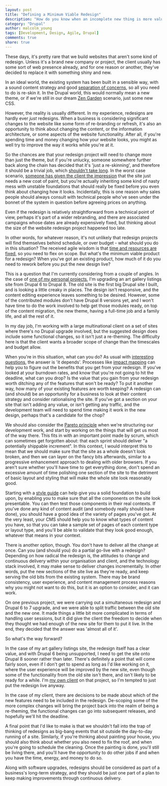 ```yaml
---
layout: post
title: "Defining a Minimum Viable Redesign"
description: "How do you know when an incomplete new thing is more valuable than a complete old thing?"
category: "Drupal"
author: malcolm_young
tags: [Development, Design, Agile, Drupal]
comments: true
share: true
---
```


These days, it's pretty rare that we build websites that aren't some kind of redesign. Unless it's a brand new company or project, the client usually has some sort of web presence already, and for one reason or another, they've decided to replace it with something shiny and new.

In an ideal world, the existing system has been built in a sensible way, with a sound content strategy and good [separation of concerns][separation of concerns], so all you need to do is re-skin it. In the Drupal world, this would normally mean a new theme, or if we're still in our dream [Zen Garden][zen] scenario, just some new CSS.

However, the reality is usually different. In my experience, redesigns are hardly ever _just_ redesigns. When a business is considering significant changes to the website like some form of re-branding or refresh, it's also an opportunity to think about changing the content, or the information architecture, or some aspects of the website functionality. After all, if you're spending time and money changing how your website looks, you might as well try to improve the way it works while you're at it.

So the chances are that your redesign project will need to change more than just the theme, but if you're unlucky, someone somewhere further back along the chain has decided that it's 'just a re-skinning', and therefore it should be a trivial job, which [shouldn't take long][dates at random]. In the worst case scenario, [someone has given the client the impression][not enough information] that the site just needs a new coat of paint, but you're actually inheriting some kind of nasty mess with unstable foundations that should really be fixed before you even think about changing how it looks. Incidentally, this is one reason why sales people should always consult with technical people who've seen under the bonnet of the system in question before agreeing prices on anything.

Even if the redesign is relatively straightforward from a technical point of view, perhaps it's part of a wider rebranding, and there are associated campaigns whose dates are already expensively fixed, but thinking about the size of the website redesign project happened too late.

In other words, for whatever reason, it's not unlikely that redesign projects will find themselves behind schedule, or over budget - what should you do in this situation? The received agile wisdom is that [time and resources are fixed][triangle], so you need to flex on scope. But what's the minimum viable product for a redesign? When you've got an existing product, how much of it do you need to rework before you put the new design live?

This is a question that I'm currently considering from a couple of angles. In the case of [one of my personal projects][gallery], I'm upgrading an art gallery listings site from Drupal 6 to Drupal 8. The old site is the first big Drupal site I built, and is looking a little creaky in places. The design isn't responsive, and the content editing experience leaves something to be desired. However, some of the contributed modules don't have Drupal 8 versions yet, and I won't have time to do the work involved to help get those modules ready, on top of the content migration, the new theme, having a full-time job and a family life, and all the rest of it.

In my day job, I'm working with a large multinational client on a set of sites where there's no Drupal upgrade involved, but the suggested design does include some functional changes, so it isn't just a re-theming. The difficulty here is that the client wants a broader scope of change than the timescales and budget allow.

When you're in this situation, what can you do? As usual with [interesting questions][kent beck], the answer is 'it depends'. Processes like [impact mapping][impact mapping] can help you to figure out the benefits that you get from your redesign. If you've looked at your burndown rates, and know that you're not going to hit the deadline, what can you drop? Is the value that you gain from your redesign worth ditching any of the features that won't be ready? To put it another way, how many of your existing features are worth keeping? A redesign can (and should) be an opportunity for a business to look at their content strategy and consider rationalising the site. If you've got a section on your site that isn't adding any value, or isn't getting any traffic, and the development team will need to spend time making it work in the new design, perhaps that's a candidate for the chop?

We should also consider the [Pareto principle][pareto] when we're structuring our development work, and start by working on the things that will get us most of the way there. This fits in with an important point made by scrum, which can sometimes get forgotten about: that each sprint should deliver "a potentially shippable increment". In this context, I would interpret this to mean that we should make sure that the site as a whole doesn't look broken, and then we can layer on the fancy bits afterwards, similar to a progressive enhancement approach to dealing with older browsers. If you aren't sure whether you'll have time to get everything done, don't spend an excessive amount of time polishing one section of the site to the detriment of basic layout and styling that will make the whole site look reasonably good.

Starting with a [style guide][style guides] can help give you a solid foundation to build upon, by enabling you to make sure that all the components on the site look presentable. You can then test those components in their real contexts. If you've done any kind of content audit (and somebody really should have done), you should have a good idea of the variety of pages you've got. At the very least, your CMS should help you to know what types of content you have, so that you can take a sample set of pages of each content type or layout type, and you'll be able to validate that they look good enough, whatever that means in your context.

There is another option, though. You don't have to deliver all the change at once. Can you (and should you) do a partial go-live with a redesign? Depending on how radical the redesign is, the attitudes to change and continuous delivery within your organisation and client, and the technology stack involved, it may make sense to deliver changes incrementally. In other words, put the new sections of the site live as they're ready, and keep serving the old bits from the existing system. There may be brand consistency, user experience, and content management process reasons why you might not want to do this, but it is an option to consider, and it can work.

On one previous project, we were carrying out a simultaneous redesign and Drupal 6 to 7 upgrade, and we were able to split traffic between the old site and the new one. It made things a little bit more complicated in terms of handling user sessions, but it did give the client the freedom to decide when they thought we had enough of the new site for them to put it live. In the end, they decided that the answer was 'almost all of it'.

So what's the way forward?

In the case of my art gallery listings site, the redesign itself has a clear value, and with Drupal 6 being unsupported, I need to get the site onto Drupal 8 sooner rather than later. There's definitely a point that will come fairly soon, even if I don't get to spend as long as I'd like working on it, where the user experience will be improved by the new site, even though some of the functionality from the old site isn't there, and isn't likely to be ready for a while. I'm [my own client][own client] on that project, so I'm tempted to just put the redesign live anyway.

In the case of my client, there are decisions to be made about which of the new features need to be included in the redesign. De-scoping some of the more complex changes will bring the project back into the realm of being a re-theming, the functional changes can go into subsequent releases, and hopefully we'll hit the deadline.

A final point that I'd like to make is that we shouldn't fall into the trap of thinking of redesigns as big-bang events that sit outside the day-to-day running of a site. Similarly, if you're thinking about painting your house, you should also think about whether you also need to fix the roof, and when you're going to schedule the cleaning. Once the painting is done, you'll still be living there, and you'll have the opportunity to do other jobs if and when you have the time, energy, and money to do so.

Along with software upgrades, redesigns should be considered as part of a business's long-term strategy, and they should be just one part of a plan to keep making improvements through continuous delivery.

[separation of concerns]: https://philipwalton.com/articles/decoupling-html-css-and-javascript/
[own client]: http://www.red-route.org/articles/hooray-hackywood-joy-side-projects
[zen]: http://www.csszengarden.com/
[dates at random]: http://www.red-route.org/quotes/ellen-ullman-dates-chosen-random
[style guides]: https://capgemini.github.io/drupal/component-based-design/
[triangle]: https://www.atlassian.com/agile/agile-iron-triangle
[kent beck]: https://twitter.com/kentbeck/status/596007846887628801
[gallery]: http://red-route.org/articles/the%20gallery%20guide
[impact mapping]: https://www.impactmapping.org/
[pareto]: https://en.wikipedia.org/wiki/Pareto_principle
[not enough information]: https://capgemini.github.io/learning/how-not-to-lead/#not-enough-information
